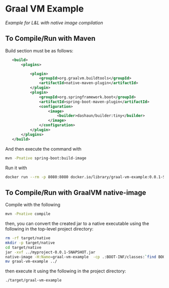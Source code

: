 # Graal VM Example
_Example for L&L with native image compilation_

## To Compile/Run with Maven
 Build section must be as follows:
 ``` xml
 	<build>
		<plugins>

			<plugin>
				<groupId>org.graalvm.buildtools</groupId>
				<artifactId>native-maven-plugin</artifactId>
			</plugin>
			<plugin>
				<groupId>org.springframework.boot</groupId>
				<artifactId>spring-boot-maven-plugin</artifactId>
				<configuration>
					<image>
						<builder>dashaun/builder:tiny</builder>
					</image>
				</configuration>
			</plugin>
		</plugins>
	</build>
 ```
And then execute the command with
``` bash
mvn -Pnative spring-boot:build-image
```

Run it with
```bash
docker run --rm -p 8080:8080 docker.io/library/graal-vm-example:0.0.1-SNAPSHOT
```

## To Compile/Run with GraalVM native-image

Compile with the following
``` bash
mvn -Pnative compile 
```

then, you can convert the created jar to a native executable using the following in the top-level project directory:
``` bash
rm -rf target/native
mkdir -p target/native
cd target/native
jar -xvf ../myproject-0.0.1-SNAPSHOT.jar
native-image -H:Name=graal-vm-example  -cp .:BOOT-INF/classes:`find BOOT-INF/lib | tr '\n' ':'`
mv graal-vm-example ../
```

then execute it using the following in the project directory:
```bash
./target/graal-vm-example
````


